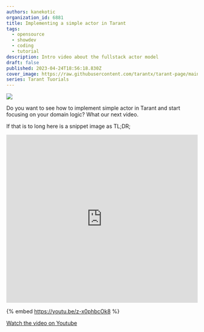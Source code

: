 ```yaml
---
authors: kanekotic
organization_id: 6881
title: Implementing a simple actor in Tarant
tags:
  - opensource
  - showdev
  - coding
  - tutorial
description: Intro video about the fullstack actor model
draft: false
published: 2023-04-24T18:56:18.830Z
cover_image: https://raw.githubusercontent.com/tarantx/tarant-page/main/static/img/tarant-intro.png
series: Tarant Tuorials
---
```

![](https://raw.githubusercontent.com/tarantx/tarant-page/main/static/img/ping-actor.png)

Do you want to see how to implement simple actor in Tarant and start focusing on your domain logic? What our next video.

If that is to long here is a snippet image as TL;DR;

<iframe width="100%" height="444" src="https://www.youtube.com/embed/z-x0phbcOk8" title="YouTube video player" frameborder="0" allow="accelerometer; autoplay; clipboard-write; encrypted-media; gyroscope; picture-in-picture" allowfullscreen></iframe>

{% embed https://youtu.be/z-x0phbcOk8 %}

[﻿Watch the video on Youtube](https://youtu.be/z-x0phbcOk8)